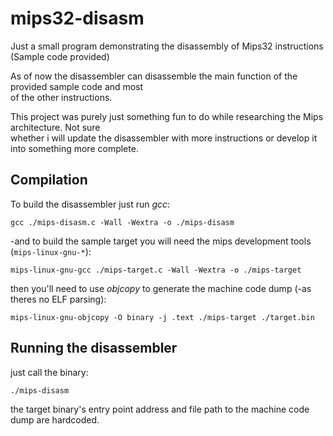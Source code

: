 # mips32-disasm
Just a small program demonstrating the disassembly of Mips32 instructions (Sample code provided)

As of now the disassembler can disassemble the main function of the provided sample code and most  
of the other instructions.  

This project was purely just something fun to do while researching the Mips architecture. Not sure  
whether i will update the disassembler with more instructions or develop it into something more complete.

## Compilation
To build the disassembler just run *gcc*:
```
gcc ./mips-disasm.c -Wall -Wextra -o ./mips-disasm
```
-and to build the sample target you will need the mips development tools (`mips-linux-gnu-*`):
```
mips-linux-gnu-gcc ./mips-target.c -Wall -Wextra -o ./mips-target
```
then you'll need to use *objcopy* to generate the machine code dump (-as theres no ELF parsing):
```
mips-linux-gnu-objcopy -O binary -j .text ./mips-target ./target.bin
```

## Running the disassembler
just call the binary:
```
./mips-disasm
```
the target binary's entry point address and file path to the machine code dump are hardcoded.
